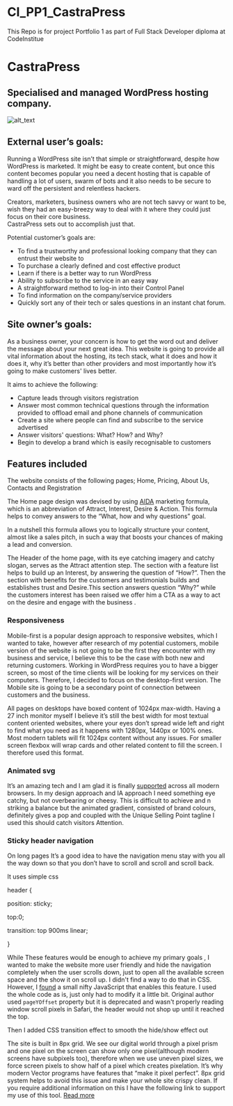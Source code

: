 # CI_PP1_CastraPress
This Repo is for project Portfolio 1 as part of Full Stack Developer diploma at CodeInstitue


# CastraPress


## Specialised and managed WordPress hosting company.



![alt_text](docs/images/design-preview.jpg "Design Preview")



## External user’s goals:

Running a WordPress site isn’t that simple or straightforward, despite how WordPress is marketed. It might be easy to create content, but once this content becomes popular you need a decent hosting that is capable of handling a lot of users, swarm of bots and it also needs to be secure to ward off the persistent and relentless hackers. 

Creators, marketers, business owners who are not tech savvy or want to be, wish they had an easy-breezy way to deal with it where they could just focus on their core business.  \
CastraPress sets out to accomplish just that. 

Potential customer’s goals are:



* To find a trustworthy and professional looking company that they can entrust their website to
* To purchase a clearly defined and cost effective product 
* Learn if there is a better way to run WordPress
* Ability to subscribe to the service in an easy way 
* A straightforward method to log-in into their Control Panel
* To find information on the company/service providers
* Quickly sort any of their tech or sales questions in an instant chat forum. 


## Site owner’s goals:

As a business owner, your concern is how to get the word out and deliver the message about your next great idea. This website is going to provide all vital information about the hosting, its tech stack, what it does and how it does it, why it’s better than other providers and most importantly how it’s going to make customers' lives better.

It aims to achieve the following:



* Capture leads through visitors registration
* Answer most common technical questions through the information provided to offload email and phone channels of communication
* Create a site where people can find and subscribe to the service advertised 
* Answer visitors' questions: What? How? and Why?
* Begin to develop a brand which is easily recognisable to customers 


## Features included

The website consists of the following pages; Home, Pricing, About Us, Contacts and Registration

The Home page design was devised by using [AIDA](https://blog.hubspot.com/marketing/aida-model) marketing formula, which is an abbreviation of Attract, Interest, Desire & Action. This formula helps to convey answers to the “What, how and why questions” goal.

In a nutshell this formula allows you to logically structure your content, almost like a sales pitch,  in such a way that boosts your chances of making a lead and conversion.

The Header of the home page, with its eye catching imagery and catchy slogan, serves as the Attract attention step. The section with a feature list helps to build up an Interest, by answering the question of “How?”. Then the section with benefits for the customers and testimonials builds and establishes trust and Desire.This section answers question “Why?” while the customers interest has been raised we offer him a CTA as a way to act on the desire and engage with the business .


### Responsiveness

Mobile-first is a popular design approach to responsive websites, which I wanted to take, however after research of my potential customers, mobile version of the website is not going to be the first they encounter with my business and service, I believe this to be the case with both new and returning customers. Working in WordPress requires you to have a bigger screen, so most of the time clients will be looking for my services on their computers. Therefore, I decided to focus on the desktop-first version. The Mobile site is going to be a secondary point of connection between customers and the business.

All pages on desktops have boxed content of 1024px max-width. Having a 27 inch monitor myself I believe it’s still the best width for most textual content oriented websites, where your eyes don’t spread wide left and right to find what you need as it happens with 1280px, 1440px or 100% ones. \
Most modern tablets will fit 1024px content without any issues. For smaller screen flexbox will wrap cards and other related content to fill the screen. I therefore used this format. 


### Animated svg

It’s an amazing tech and I am glad it is finally [supported](https://caniuse.com/svg-smil) across all modern browsers. In my design approach and IA approach I need something eye catchy, but not overbearing or cheesy. This is difficult to achieve and n striking a balance but the animated gradient, consisted of brand colours, definitely gives a pop and coupled with the Unique Selling Point tagline I used this should catch visitors Attention. 


### Sticky header navigation

On long pages It’s a good idea to have the navigation menu stay with you all the way down so that you don’t have to scroll and scroll and scroll back. 

It uses simple css

header {

position: sticky;

top:0;

transition: top 900ms linear;

}

While These features would be enough to achieve my primary goals ,  I wanted to make the website more user friendly and hide the navigation completely when the user scrolls down, just to open all the available screen space and the show it on scroll up. I didn't find a way to do that in CSS. However, I [found](https://johandejong.dev/blog/sticky-header-with-show-hide-on-scrol) a small nifty JavaScript that enables this feature. I used the whole code as is, just only had to modify it a little bit. Original author used `pageYOffset` property but it is deprecated and wasn't properly reading window scroll pixels in Safari, the header would not shop up until it reached the top.

Then I added CSS transition effect to smooth the hide/show effect out

The site is built in 8px grid. We see our digital world through a pixel prism and one pixel on the screen can show only one pixel(although modern screens have subpixels too), therefore when we use uneven pixel sizes, we force screen pixels to show half of a pixel which creates pixelation. It’s why modern Vector programs have features that “make it pixel perfect”. 8px grid system helps to avoid this issue and make your whole site crispy clean. If you require additional information on this I have the following link to support my use of this tool. [Read more](https://uxplanet.org/everything-you-should-know-about-8-point-grid-system-in-ux-design-b69cb945b18d) 
